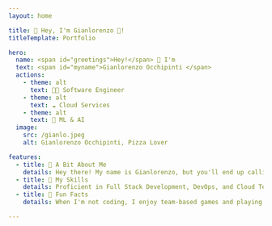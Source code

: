 ```yaml
---
layout: home

title: 👋 Hey, I'm Gianlorenzo 🍕! 
titleTemplate: Portfolio

hero:
  name: <span id="greetings">Hey!</span> 👋 I'm
  text: <span id="myname">Gianlorenzo Occhipinti </span>
  actions:
    - theme: alt
      text: 👨‍💻 Software Engineer
    - theme: alt
      text: ☁️ Cloud Services
    - theme: alt
      text: 🧠 ML & AI
  image:
    src: /gianlo.jpeg
    alt: Gianlorenzo Occhipinti, Pizza Lover

features:
  - title: 📖 A Bit About Me
    details: Hey there! My name is Gianlorenzo, but you'll end up calling me Gianlo. I'm a <span id="agePlaceholder">XX</span>-year-old MSc graduate. I am currently working as a Software Engineer at Renuo AG in Zürich 🇨🇭 <br><br> Besides my work, I love working on projects to broaden my vision and serve as the CTO of a startup, driving innovation and technology 🚀🔥
  - title: 🎯 My Skills
    details: Proficient in Full Stack Development, DevOps, and Cloud Technologies, with foundational expertise in Artificial Intelligence and Data Visualization 🤖📊 <br><br> My entrepreneurial skills focus on cost-optimizing 💰 every process and pioneering new solutions. 🚀
  - title: 🍕 Fun Facts
    details: When I'm not coding, I enjoy team-based games and playing chess ♟️. I'm into finance 📈 and love exploring market trends. Food is a big passion, and of course, pizza 🍕 is my favorite!  <br><br> Whether it's new tech, games, or culinary delights, I bring enthusiasm 🤩 to everything I do.

---
```


<style>
:root {
  --vp-home-hero-image-background-image: linear-gradient(
    -45deg, 
    var(--gradient-second-color) 50%, 
    var(--gradient-first-color) 50%
    );
  --vp-home-hero-image-filter: blur(44px);
  --vp-home-hero-image-border-radius: 20px;
  --gradient-first-color: #21d4fd;
  --gradient-second-color: #b721ff;
}

#myname {
  background: linear-gradient(56deg, 
      var(--gradient-first-color) 0%, 
      var(--gradient-second-color) 20%,
      var(--gradient-first-color) 40%, 
      rgba(255,255,255,1) 50%, 
      rgba(255,255,255,1) 100%
    );
  -webkit-background-clip: text;
  background-clip: text;
  -webkit-text-fill-color: transparent;
  animation: slideIn 1s ease-in-out;
  background-size: 400%, 100%;
  background-position: 0;
  animation-fill-mode: forwards; 
}

@media (min-width: 640px) {
  :root {
    --vp-home-hero-image-filter: blur(56px);
  }
}

@media (min-width: 960px) {
  :root {
    --vp-home-hero-image-filter: blur(68px);
  }
}

.VPImage {
    -webkit-animation: droplet 8s ease-in-out infinite;
    animation: droplet 8s ease-in-out infinite;
    border: 3px solid var(--vp-home-hero-name-color);
}

@keyframes droplet {
    0% {
      border-radius: 50% 50% 50% 50% / 50% 50% 50% 50%; 
    }
    25% {
      border-radius: 45% 55% 55% 45% / 55% 60% 40% 45%; 
    }
    50% {
      border-radius: 40% 60% 60% 40% / 40% 60% 60% 40%; 
    }
    75% {
      border-radius: 45% 55% 55% 45% / 55% 45% 55% 45%; 
    }
    100% {
      border-radius: 50% 50% 50% 50% / 50% 50% 50% 50%; 
    }
}

@keyframes slideIn {
  0% {
    background-position: 100%;
  }
  100% {
    background-position: 20%;
  }
}

@keyframes fadeIn {
  0% {
    opacity: 0;
  }
  100% {
    opacity: 1;
  }
}

.item, .action, .vp-doc {
  /*opacity: 0;*/
  /* animation: fadeIn 1s ease-in-out; */
  animation-delay: 1s;
  animation-fill-mode: forwards; 
}

  #greetings {
    white-space: nowrap;
    overflow: hidden;
  }
</style>

<script setup>
  import { onMounted } from 'vue'

  const names = ["Hey!", "Ciao!", "Grüezi!", "Hallo!", "Hola!", "Salut!", "Hej!"];
  let currentIndex = 0;
  let charIndex = 0;
  let deleting = false;

  const typeSpeed = 100; 
  const deleteSpeed = 50;
  const delayBetween = 5000;

  function typeWriter() {
    const currentName = names[currentIndex];
    const heroNameElement = document.getElementById('greetings');

    if (!heroNameElement) {
      return;
    }

    if (deleting) {
      heroNameElement.textContent = currentName.substring(0, charIndex - 1);
      charIndex--;
      if (charIndex === 0) {
        deleting = false;
        currentIndex = (currentIndex + 1) % names.length;
        setTimeout(typeWriter, 500);
      } else {
        setTimeout(typeWriter, deleteSpeed);
      }
    } else {
      heroNameElement.textContent = currentName.substring(0, charIndex + 1);
      charIndex++;
      if (charIndex === currentName.length) {
        deleting = true;
        setTimeout(typeWriter, delayBetween);
      } else {
        setTimeout(typeWriter, typeSpeed);
      }
    }
  }

  function setAge() {
    // Yes, I am a very lazy person, but that is also my virtue

    const BDAY = "1998-10-14";
    const diff = new Date(new Date() - new Date(BDAY))
    const age = diff.getUTCFullYear() - 1970;
    agePlaceholder.textContent = age;
  }

  function shouldRunAnimation() {
    return !localStorage.getItem('hasVisited');
  }

  function setVisitedFlag() {
    localStorage.setItem('hasVisited', 'true');
  }

  function applyInitialAnimations() {
    document.querySelectorAll('.item, .action, .vp-doc').forEach(element => {
      element.style.opacity = '0';
      element.style.animation = 'fadeIn 1s ease-in-out';
      element.style.animationDelay = '1s';
      element.style.animationFillMode = 'forwards';
    });
  }


onMounted(() => {
  if (shouldRunAnimation()) {
     setVisitedFlag();
     applyInitialAnimations();
  }

  typeWriter();
  setAge();
});

</script>

<!--@include: ./parts/experience.md-->
<!--@include: ./parts/highlighted_projects.md-->
<!--@include: ./parts/education.md-->


